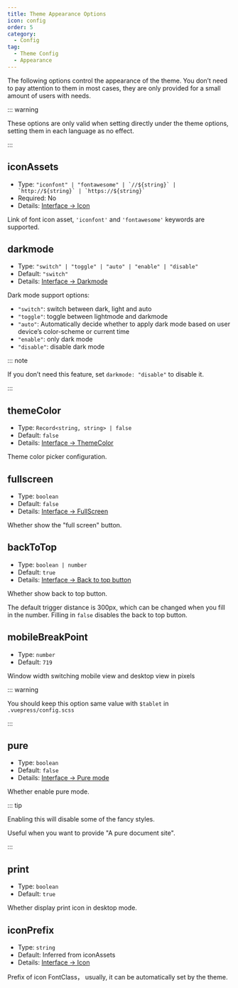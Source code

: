 ```yaml
---
title: Theme Appearance Options
icon: config
order: 5
category:
  - Config
tag:
  - Theme Config
  - Appearance
---
```


The following options control the appearance of the theme. You don’t need to pay attention to them in most cases, they are only provided for a small amount of users with needs.

<!-- more -->

::: warning

These options are only valid when setting directly under the theme options, setting them in each language as no effect.

:::

## iconAssets <Badge text="Root only" type="warning" />

- Type: `` "iconfont" | "fontawesome" | `//${string}` | `http://${string}` | `https://${string}`  ``
- Required: No
- Details: [Interface → Icon](../../guide/interface/icon.md)

Link of font icon asset, `'iconfont'` and `'fontawesome'` keywords are supported.

## darkmode <Badge text="Enabled by default" /> <Badge text="Root only" type="warning" />

- Type: `"switch" | "toggle" | "auto" | "enable" | "disable"`
- Default: `"switch"`
- Details: [Interface → Darkmode](../../guide/interface/darkmode.md)

Dark mode support options:

- `"switch"`: switch between dark, light and auto
- `"toggle"`: toggle between lightmode and darkmode
- `"auto"`: Automatically decide whether to apply dark mode based on user device’s color-scheme or current time
- `"enable"`: only dark mode
- `"disable"`: disable dark mode

::: note

If you don’t need this feature, set `darkmode: "disable"` to disable it.

:::

## themeColor <Badge text="Root only" type="warning" />

- Type: `Record<string, string> | false`
- Default: `false`
- Details: [Interface → ThemeColor](../../guide/interface/theme-color.md)

Theme color picker configuration.

## fullscreen <Badge text="Root only" type="warning" />

- Type: `boolean`
- Default: `false`
- Details: [Interface → FullScreen](../../guide/interface/others.md#fullscreen-button)

Whether show the "full screen" button.

## backToTop <Badge text="Root only" type="warning" />

- Type: `boolean | number`
- Default: `true`
- Details: [Interface → Back to top button](../../guide/interface/others.md#back-to-top-button)

Whether show back to top button.

The default trigger distance is 300px, which can be changed when you fill in the number. Filling in `false` disables the back to top button.

## mobileBreakPoint <Badge text="Root only" type="warning" />

- Type: `number`
- Default: `719`

Window width switching mobile view and desktop view in pixels

::: warning

You should keep this option same value with `$tablet` in `.vuepress/config.scss`

:::

## pure <Badge text="Root only" type="warning" />

- Type: `boolean`
- Default: `false`
- Details: [Interface → Pure mode](../../guide/interface/pure.md)

Whether enable pure mode.

::: tip

Enabling this will disable some of the fancy styles.

Useful when you want to provide "A pure document site".

:::

## print <Badge text="Root only" type="warning" />

- Type: `boolean`
- Default: `true`

Whether display print icon in desktop mode.

## iconPrefix <Badge text="Root only" type="warning" />

- Type: `string`
- Default: Inferred from iconAssets
- Details: [Interface → Icon](../../guide/interface/icon.md)

Prefix of icon FontClass， usually, it can be automatically set by the theme.
